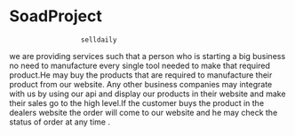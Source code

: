 # SoadProject
                      selldaily
we are providing services such that a person who is starting a big business no need to manufacture every single tool needed to make that required product.He may buy the products
that are required to manufacture their product from our website. Any other business companies may integrate with us by using our api and display our products in their website and 
make their sales go to the high level.If the customer buys the product in the dealers website the order will come to our website and he may check the status of order at any time .


